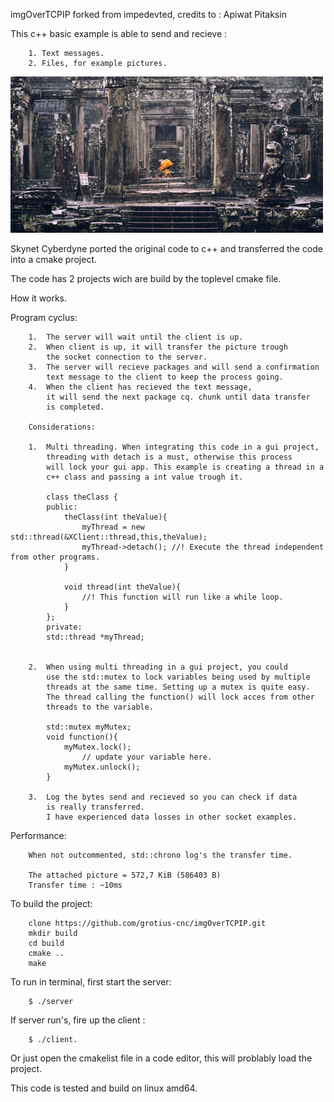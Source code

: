 imgOverTCPIP forked from impedevted, credits to : Apiwat Pitaksin 

This c++ basic example is able to send and recieve :

		1. Text messages.
		2. Files, for example pictures.


![imgOverTCPIP](https://github.com/grotius-cnc/imgOverTCPIP/blob/main/GitHubSample.png)


Skynet Cyberdyne ported the original code 
to c++ and transferred the code into a cmake project.

The code has 2 projects wich are build by the toplevel cmake file.

How it works.

Program cyclus:

		1. 	The server will wait until the client is up.
		2. 	When client is up, it will transfer the picture trough 
			the socket connection to the server.
		3. 	The server will recieve packages and will send a confirmation 
			text message to the client to keep the process going.
		4. 	When the client has recieved the text message, 
			it will send the next package cq. chunk until data transfer 
			is completed.
		
		Considerations:
		
		1. 	Multi threading. When integrating this code in a gui project, 
			threading with detach is a must, otherwise this process 
			will lock your gui app. This example is creating a thread in a
			c++ class and passing a int value trough it.
			
			class theClass {
			public:
				theClass(int theValue){
					myThread = new std::thread(&XClient::thread,this,theValue);
       				myThread->detach(); //! Execute the thread independent from other programs.
        		}
        		
       			void thread(int theValue){
       				//! This function will run like a while loop.
   				}
    		};
    		private:
    		std::thread *myThread;
    		
		
		2.  When using multi threading in a gui project, you could 
			use the std::mutex to lock variables being used by multiple
			threads at the same time. Setting up a mutex is quite easy.
			The thread calling the function() will lock acces from other 
			threads to the variable.
			
			std::mutex myMutex;
			void function(){
	    		myMutex.lock();
	    			// update your variable here. 
				myMutex.unlock();
			}
			
		3. 	Log the bytes send and recieved so you can check if data 
			is really transferred. 
			I have experienced data losses in other socket examples.

Performance:

		When not outcommented, std::chrono log's the transfer time. 
		
		The attached picture = 572,7 KiB (586403 B) 
		Transfer time : ~10ms

To build the project:
		
		clone https://github.com/grotius-cnc/imgOverTCPIP.git
		mkdir build
		cd build
		cmake .. 
		make

To run in terminal, first start the server: 

		$ ./server
		
If server run's, fire up the client :		

		$ ./client.

Or just open the cmakelist file in a code editor, 
this will problably load the project.

This code is tested and build on linux amd64.


